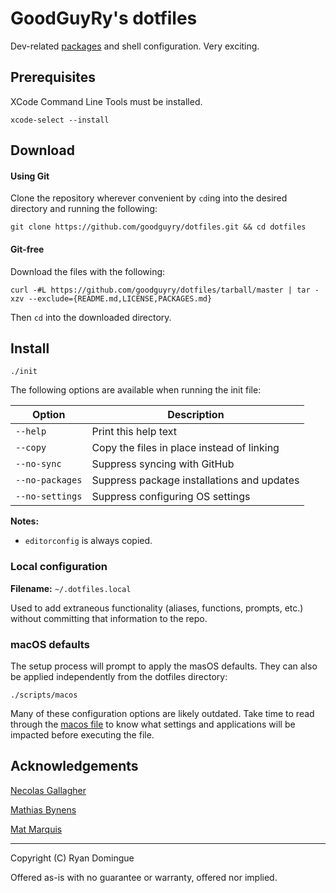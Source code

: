 # GoodGuyRy's dotfiles

Dev-related [packages](scripts/) and shell configuration. Very exciting.


## Prerequisites

XCode Command Line Tools must be installed.

```shell
xcode-select --install
```


## Download


#### Using Git

Clone the repository wherever convenient by ```cd```ing into the desired directory and running the following:

```shell
git clone https://github.com/goodguyry/dotfiles.git && cd dotfiles
```


#### Git-free

Download the files with the following:

```shell
curl -#L https://github.com/goodguyry/dotfiles/tarball/master | tar -xzv --exclude={README.md,LICENSE,PACKAGES.md}
```

Then ```cd``` into the downloaded directory.


## Install

```shell
./init
```


The following options are available when running the init file:

| Option          | Description                                |
|-----------------|--------------------------------------------|
| `--help`        | Print this help text                       |
| `--copy`        | Copy the files in place instead of linking |
| `--no-sync`     | Suppress syncing with GitHub               |
| `--no-packages` | Suppress package installations and updates |
| `--no-settings` | Suppress configuring OS settings           |

**Notes:**
- `editorconfig` is always copied.


### Local configuration

**Filename:** `~/.dotfiles.local`

Used to add extraneous functionality (aliases, functions, prompts, etc.) without committing that information to the repo.


### macOS defaults

The setup process will prompt to apply the masOS defaults. They can also be applied independently from the dotfiles directory:

```shell
./scripts/macos
```

Many of these configuration options are likely outdated. Take time to read through the [macos file](scripts/macos) to know what settings and applications will be impacted before executing the file.


## Acknowledgements

[Necolas Gallagher](http://github.com/necolas/dotfiles)

[Mathias Bynens](http://github.com/mathiasbynens/dotfiles)

[Mat Marquis](https://github.com/wilto/)

---

Copyright (C) Ryan Domingue

Offered as-is with no guarantee or warranty, offered nor implied.
